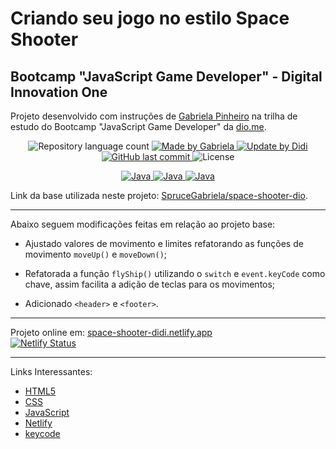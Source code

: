 # Criando seu jogo no estilo Space Shooter

## Bootcamp "JavaScript Game Developer" - Digital Innovation One

Projeto desenvolvido com instruções de [Gabriela Pinheiro] na trilha de estudo do Bootcamp "JavaScript Game Developer" da [dio.me].

<p align="center">
	<img alt="Repository language count" src="https://img.shields.io/github/languages/count/didifive/space-shooter-dio">
	<a href="https://www.linkedin.com/in/gabrielapinheiro129/">
		<img alt="Made by Gabriela" src="https://img.shields.io/badge/made%20by-Gabriela-blue">
	</a>
	<a href="https://www.linkedin.com/in/luis-carlos-zancanela/">
		<img alt="Update by Didi" src="https://img.shields.io/badge/update%20by-Didi-green">
	</a>
	<a href="https://github.com/didifive/space-shooter-dio/commits/master">
		<img alt="GitHub last commit" src="https://img.shields.io/github/last-commit/didifive/space-shooter-dio?color=blue">
	</a>
	<img alt="License" src="https://img.shields.io/badge/license-MIT-brightgreen?color=blue">
</p>

<p align="center">
  <a href="https://developer.mozilla.org/pt-BR/docs/Web/JavaScript/Guide/Introduction">
	  <img alt="Java" src="https://img.shields.io/static/v1?color=yellow&label=Dev&message=JavaScript&style=for-the-badge&logo=Javascript">
	</a>
  <a href="https://www.w3schools.com/html/">
	  <img alt="Java" src="https://img.shields.io/static/v1?color=red&label=Dev&message=HTML5&style=for-the-badge&logo=HTML5">
	</a>
  <a href="https://www.w3schools.com/css/">
	  <img alt="Java" src="https://img.shields.io/static/v1?color=blue&label=Dev&message=CSS&style=for-the-badge&logo=CSS3">
	</a>
</p>

Link da base utilizada neste projeto: [SpruceGabriela/space-shooter-dio].

---

Abaixo seguem modificações feitas em relação ao projeto base:

* Ajustado valores de movimento e limites refatorando as funções de movimento `moveUp()` e `moveDown()`;

* Refatorada a função `flyShip()` utilizando o `switch` e `event.keyCode` como chave, assim facilita a adição de teclas para os movimentos;

* Adicionado `<header>` e `<footer>`.

---

Projeto online em: [space-shooter-didi.netlify.app](https://space-shooter-didi.netlify.app)  
[![Netlify Status](https://api.netlify.com/api/v1/badges/67198197-760d-4a89-b9b4-65c10d537979/deploy-status)](https://app.netlify.com/sites/space-shooter-didi/deploys)

---

Links Interessantes:

* [HTML5]
* [CSS]
* [JavaScript]
* [Netlify]
* [keycode]

[dio.me]: https://dio.me/
[Gabriela Pinheiro]: https://www.linkedin.com/in/gabrielapinheiro129/
[SpruceGabriela/space-shooter-dio]: https://github.com/SpruceGabriela/space-shooter-dio
[didifive/space-shooter-dio]: https://github.com/didifive/space-shooter-dio
[HTML5]: https://www.w3schools.com/html/
[CSS]: https://www.w3schools.com/css/
[JavaScript]: https://developer.mozilla.org/pt-BR/docs/Web/JavaScript/Guide/Introduction
[Netlify]: https://www.netlify.com/
[keycode]: https://keycode.info/